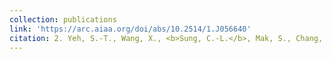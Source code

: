 ```yaml
---
collection: publications
link: 'https://arc.aiaa.org/doi/abs/10.2514/1.J056640'
citation: 2. Yeh, S.-T., Wang, X., <b>Sung, C.-L.</b>, Mak, S., Chang, Y.-H., Wu, C. F. J., and Yang, V. (2018). Data-driven analysis and mean flow prediction using a physics-based surrogate model for design exploration. <i>AIAA Journal</b>, 56(6):2429-2442.
---
```

